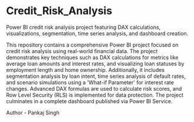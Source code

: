# Credit_Risk_Analysis
Power BI credit risk analysis project featuring DAX calculations, visualizations, segmentation, time series analysis, and dashboard creation.

This repository contains a comprehensive Power BI project focused on credit risk analysis using real-world financial data. The project demonstrates key techniques such as DAX calculations for metrics like average loan amounts and interest rates, and visualizing loan statuses by employment length and home ownership. Additionally, it includes segmentation analysis by loan intent, time series analysis of default rates, and scenario simulations using a 'What-if Parameter' for interest rate changes. Advanced DAX formulas are used to calculate risk scores, and Row Level Security (RLS) is implemented for data protection. The project culminates in a complete dashboard published via Power BI Service.

Author - Pankaj Singh
